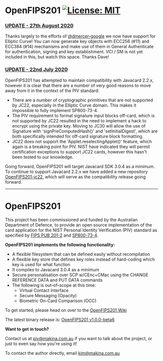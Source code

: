 # OpenFIPS201 [![License: MIT](https://img.shields.io/badge/License-MIT-yellow.svg)](https://opensource.org/licenses/MIT)

### **<u>UPDATE - 27th August 2020</u>**
Thanks largely to the efforts of [@dmercer-google](https://github.com/dmercer-google) we now have support for Elliptic Curve! You can now generate key objects with ECC256 (#11) and ECC384 (#14) mechanisms and make use of them in General Authenticate for authentication, signing and key establishment. VCI / SM is not yet included in this, but watch this space. Thanks Dave!


### **<u>UPDATE - 22nd July 2020</u>**

OpenFIPS201 has attempted to maintain compatibility with Javacard 2.2.x, however it is clear that there are a number of very good reasons to move away from it in the context of the PIV standard:
* There are a number of cryptographic primitives that are not supported by JC22, especially in the Elliptic Curve domain. This makes it impossible to fully implement SP800-73-4. 
* The PIV requirement to format signature input blocks off-card, which is not supported by JC22 resulted in the need to implement a hack to encrypt using the private key. Moving to JC30 will allow the use of Signature with 'signPreComputedHash()' and 'setInitialDigest', which are both specifically intended for off-card signature block formatting.
* JC22 does not support the 'Applet.reselectingApplet()' feature, which again is a breaking point for PIV. NIST have indicated they will permit certification exceptions to support JC22 cards, however this hasn't been tested to our knowledge.

Going forward, OpenFIPS201 will target Javacard SDK 3.0.4 as a minimum. To continue to support Javacard 2.2.x we have added a new repository [OpenFIPS201-jc22](https://github.com/makinako/OpenFIPS201-jc22), which will serve as the compatibility release going forward.

---

# OpenFIPS201

This project has been commissioned and funded by the Australian Department of Defence, to provide an open source implementation of the card application for the NIST Personal Identity Verification (PIV) standard as specified by [FIPS PUB 201-2](https://en.wikipedia.org/wiki/FIPS_201) and [SP800-73-4](http://nvlpubs.nist.gov/nistpubs/SpecialPublications/NIST.SP.800-73-4.pdf). 

**OpenFIPS201 implements the following functionality:**

* A flexible filesystem that can be defined easily without recompilation
* A flexible key store that defines key roles instead of hard-coding which key is used for what function
* It compiles to Javacard 3.0.4 as a minimum
* Secure personalisation over SCP w/CEnc+CMac using the CHANGE REFERENCE DATA and PUT DATA commands
* The following is out-of-scope at this time:
  * Virtual Contact Interface
  * Secure Messaging (Opacity)
  * Biometric On-Card Comparison (OCC)
  

To get started, please head on over to the [OpenFIPS201 Wiki](https://github.com/makinako/OpenFIPS201/wiki)

The latest binary release is: [OpenFIPS201 v1.0.0-beta6](https://github.com/makinako/OpenFIPS201/releases/tag/v1.0.0-beta6)


**Want to get in touch?**

Contact us at piv@makina.com.au if you want to talk about the project, or just to even say how you're using it!

To contact the author directly, email kim@makina.com.au
